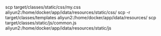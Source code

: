 scp target/classes/static/css/my.css aliyun2:/home/docker/app/idata/resources/static/css/
scp -r target/classes/templates aliyun2:/home/docker/app/idata/resources/
scp target/classes/static/js/common.js aliyun2:/home/docker/app/idata/resources/static/js
